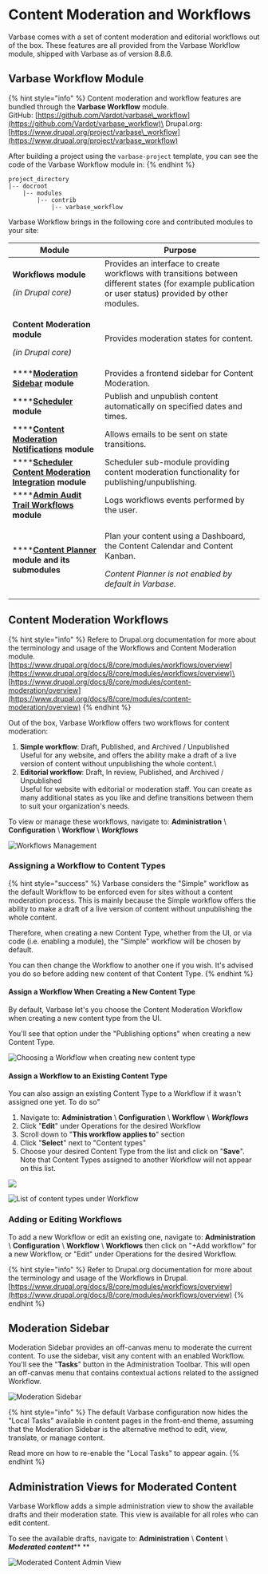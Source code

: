 # Content Moderation and Workflows

Varbase comes with a set of content moderation and editorial workflows out of the box. These features are all provided from the Varbase Workflow module, shipped with Varbase as of version 8.8.6.

## Varbase Workflow Module

{% hint style="info" %}
Content moderation and workflow features are bundled through the **Varbase Workflow** module.\
GitHub: [https://github.com/Vardot/varbase\_workflow](https://github.com/Vardot/varbase_workflow)\
Drupal.org: [https://www.drupal.org/project/varbase\_workflow](https://www.drupal.org/project/varbase_workflow)

After building a project using the `varbase-project` template, you can see the code of the Varbase Workflow module in:
{% endhint %}

```
project_directory
|-- docroot
    |-- modules
        |-- contrib
            |-- varbase_workflow
```

Varbase Workflow brings in the following core and contributed modules to your site:

| Module                                                                                                                                     | Purpose                                                                                                                                                   |
| ------------------------------------------------------------------------------------------------------------------------------------------ | --------------------------------------------------------------------------------------------------------------------------------------------------------- |
| <p><strong>Workflows module</strong></p><p><em>(in Drupal core)</em></p>                                                                   | Provides an interface to create workflows with transitions between different states (for example publication or user status) provided by other modules.   |
| <p><strong>Content Moderation module</strong></p><p><em>(in Drupal core)</em></p>                                                          | Provides moderation states for content.                                                                                                                   |
| \*\*\*\*[**Moderation Sidebar**](https://www.drupal.org/project/moderation_sidebar) **module**                                             | Provides a frontend sidebar for Content Moderation.                                                                                                       |
| \*\*\*\*[**Scheduler**](https://www.drupal.org/project/scheduler) **module**                                                               | Publish and unpublish content automatically on specified dates and times.                                                                                 |
| \*\*\*\*[**Content Moderation Notifications**](https://www.drupal.org/project/content_moderation_notifications) **module**                 | Allows emails to be sent on state transitions.                                                                                                            |
| \*\*\*\*[**Scheduler Content Moderation Integration**](https://www.drupal.org/project/scheduler_content_moderation_integration) **module** | Scheduler sub-module providing content moderation functionality for publishing/unpublishing.                                                              |
| \*\*\*\*[**Admin Audit Trail Workflows**](https://www.drupal.org/project/admin_audit_trail) **module**                                     | Logs workflows events performed by the user.                                                                                                              |
| \*\*\*\*[**Content Planner**](https://www.drupal.org/project/content_planner) **module and its submodules**                                | <p>Plan your content using a Dashboard, the Content Calendar and Content Kanban.</p><p><em>Content Planner is not enabled by default in Varbase.</em></p> |

## Content Moderation Workflows

{% hint style="info" %}
Refere to Drupal.org documentation for more about the terminology and usage of the Workflows and Content Moderation module.\
[https://www.drupal.org/docs/8/core/modules/workflows/overview](https://www.drupal.org/docs/8/core/modules/workflows/overview)\
[https://www.drupal.org/docs/8/core/modules/content-moderation/overview](https://www.drupal.org/docs/8/core/modules/content-moderation/overview)
{% endhint %}

Out of the box, Varbase Workflow offers two workflows for content moderation:

1. **Simple workflow**: Draft, Published, and Archived / Unpublished\
   Useful for any website, and offers the ability make a draft of a live version of content without unpublishing the whole content.\\
2. **Editorial workflow**: Draft, In review, Published, and Archived / Unpublished\
   Useful for website with editorial or moderation staff. You can create as many additional states as you like and define transitions between them to suit your organization's needs.

To view or manage these workflows, navigate to: **Administration** \ **Configuration** \ **Workflow** \ _**Workflows**_

![Workflows Management](<../../.gitbook/assets/Workflows (1).png>)

### Assigning a Workflow to Content Types

{% hint style="success" %}
Varbase considers the "Simple" workflow as the default Workflow to be enforced even for sites without a content moderation process. This is mainly because the Simple workflow offers the ability to make a draft of a live version of content without unpublishing the whole content.

Therefore, when creating a new Content Type, whether from the UI, or via code (i.e. enabling a module), the "Simple" workflow will be chosen by default.

You can then change the Workflow to another one if you wish. It's advised you do so before adding new content of that Content Type.
{% endhint %}

#### Assign a Workflow When Creating a New Content Type

By default, Varbase let's you choose the Content Moderation Workflow when creating a new content type from the UI.

You'll see that option under the "Publishing options" when creating a new Content Type.

![Choosing a Workflow when creating new content type](<../../.gitbook/assets/Add Content Type Workflows.png>)

#### Assign a Workflow to an Existing Content Type

You can also assign an existing Content Type to a Workflow if it wasn't assigned one yet. To do so"

1. Navigate to: **Administration** \ **Configuration** \ **Workflow** \ _**Workflows**_
2. Click "**Edit**" under Operations for the desired Workflow
3. Scroll down to "**This workflow applies to**" section
4. Click "**Select**" next to "Content types"
5. Choose your desired Content Type from the list and click on "**Save**".\
   Note that Content Types assigned to another Workflow will not appear on this list.

![](<../../.gitbook/assets/Edit-Simple-workflow-sandboxes-varbase8c80806t2 (1).png>)

![List of content types under Workflow](../../.gitbook/assets/yyy.png)

### Adding or Editing Workflows

To add a new Workflow or edit an existing one, navigate to: **Administration** \ **Configuration** \ **Workflow** \ **Workflows** then click on "+Add workflow" for a new Workflow, or "Edit" under Operations for the desired Workflow.

{% hint style="info" %}
Refer to Drupal.org documentation for more about the terminology and usage of the Workflows in Drupal.\
[https://www.drupal.org/docs/8/core/modules/workflows/overview](https://www.drupal.org/docs/8/core/modules/workflows/overview)
{% endhint %}

## Moderation Sidebar

Moderation Sidebar provides an off-canvas menu to moderate the current content. To use the sidebar, visit any content with an enabled Workflow. You'll see the "**Tasks**" button in the Administration Toolbar. This will open an off-canvas menu that contains contextual actions related to the assigned Workflow.

![Moderation Sidebar](<../../.gitbook/assets/Moderation SIdebar.png>)

{% hint style="info" %}
The default Varbase configuration now hides the "Local Tasks" available in content pages in the front-end theme, assuming that the Moderation Sidebar is the alternative method to edit, view, translate, or manage content.

Read more on how to re-enable the "Local Tasks" to appear again.
{% endhint %}

## Administration Views for Moderated Content

Varbase Workflow adds a simple administration view to show the available drafts and their moderation state. This view is available for all roles who can edit content.

To see the available drafts, navigate to: **Administration** \ **Content** \ _**Moderated content**_\*\* \*\*

![Moderated Content Admin View](<../../.gitbook/assets/Moderated-content-test-qa-varbase-8-8-x-development-13-07-2020 (1).png>)
